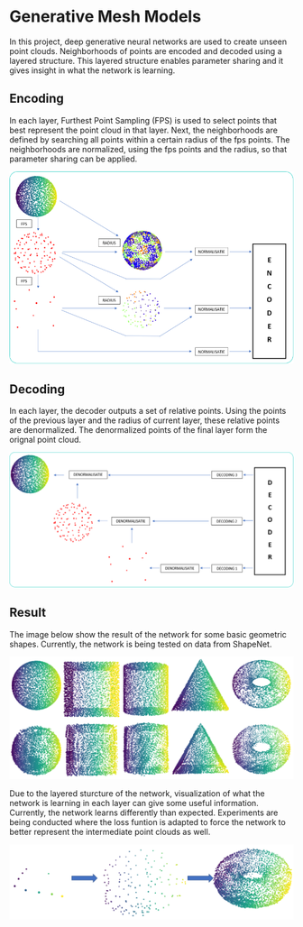 # Generative Mesh Models
In this project, deep generative neural networks are used to create unseen point clouds. Neighborhoods of points are encoded and decoded using a layered structure. This layered structure enables parameter sharing and it gives insight in what the network is learning.

## Encoding
In each layer, Furthest Point Sampling (FPS) is used to select points that best represent the point cloud in that layer. Next, the neighborhoods are defined by searching all points within a certain radius of the fps points. The neighborhoods are normalized, using the fps points and the radius, so that parameter sharing can be applied.

![Encoder](/images/encoder.png)


## Decoding
In each layer, the decoder outputs a set of relative points. Using the points of the previous layer and the radius of current layer, these relative points are denormalized. The denormalized points of the final layer form the orignal point cloud.

![Decoder](/images/decoder.png)

## Result
The image below show the result of the network for some basic geometric shapes. Currently, the network is being tested on data from ShapeNet.

![Result1](/images/full_network_result.PNG)

Due to the layered sturcture of the network, visualization of what the network is learning in each layer can give some useful information. Currently, the network learns differently than expected. Experiments are being conducted where the loss funtion is adapted to force the network to better represent the intermediate point clouds as well.

![Result2](/images/stages_torus.PNG)



